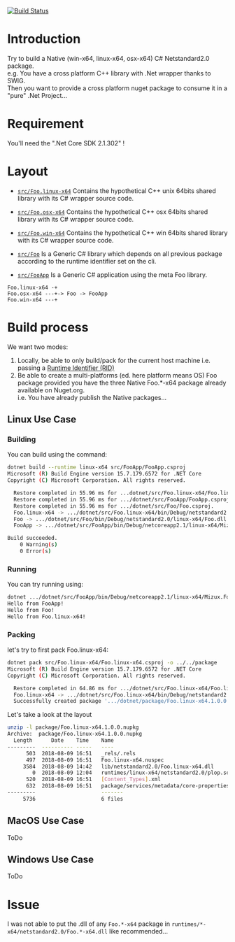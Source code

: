 [![Build
Status](https://travis-ci.org/mizux/dotnet.svg?branch=master)](https://travis-ci.org/mizux/dotnet)

# Introduction
Try to build a Native (win-x64, linux-x64, osx-x64) C# Netstandard2.0 package.  
e.g. You have a cross platform C++ library with .Net wrapper thanks to SWIG.  
Then you want to provide a cross platform nuget package to consume it in a "pure" .Net Project...

# Requirement
You'll need the ".Net Core SDK 2.1.302" !

# Layout

* [`src/Foo.linux-x64`](src/Foo.linux-x64) Contains the hypothetical C++ unix 64bits shared library with its C# wrapper source code.
* [`src/Foo.osx-x64`](src/Foo.osx-x64) Contains the hypothetical C++ osx 64bits shared library with its C# wrapper source code.
* [`src/Foo.win-x64`](src/Foo.win-x64) Contains the hypothetical C++ win 64bits shared library with its C# wrapper source code.

* [`src/Foo`](src/Foo) Is a Generic C# library which depends on all previous package according to the runtime identifier set on the cli.
* [`src/FooApp`](src/FooApp) Is a Generic C# application using the meta Foo library.

```
Foo.linux-x64 -+
Foo.osx-x64 ---+-> Foo -> FooApp
Foo.win-x64 ---+
```

# Build process
We want two modes:
1. Locally, be able to only build/pack for the current host machine i.e. passing a [Runtime Identifier (RID)](https://docs.microsoft.com/en-us/dotnet/core/rid-catalog)
2. Be able to create a multi-platforms (ed. here platform means OS) Foo package provided you have the three Native Foo.*-x64 package already available on Nuget.org.  
i.e. You have already publish the Native packages...

## Linux Use Case
### Building
You can build using the command:
```bash
dotnet build --runtime linux-x64 src/FooApp/FooApp.csproj
Microsoft (R) Build Engine version 15.7.179.6572 for .NET Core
Copyright (C) Microsoft Corporation. All rights reserved.

  Restore completed in 55.96 ms for ...dotnet/src/Foo.linux-x64/Foo.linux-x64.csproj.
  Restore completed in 55.96 ms for .../dotnet/src/FooApp/FooApp.csproj.
  Restore completed in 55.96 ms for .../dotnet/src/Foo/Foo.csproj.
  Foo.linux-x64 -> .../dotnet/src/Foo.linux-x64/bin/Debug/netstandard2.0/linux-x64/Foo.linux-x64.dll
  Foo -> .../dotnet/src/Foo/bin/Debug/netstandard2.0/linux-x64/Foo.dll
  FooApp -> .../dotnet/src/FooApp/bin/Debug/netcoreapp2.1/linux-x64/Mizux.FooApp.dll

Build succeeded.
    0 Warning(s)
    0 Error(s)
```

### Running
You can try running using:
```bash
dotnet .../dotnet/src/FooApp/bin/Debug/netcoreapp2.1/linux-x64/Mizux.FooApp.dll
Hello from FooApp!
Hello from Foo!
Hello from Foo.linux-x64!
```

### Packing
let's try to first pack Foo.linux-x64:
```bash
dotnet pack src/Foo.linux-x64/Foo.linux-x64.csproj -o ../../package
Microsoft (R) Build Engine version 15.7.179.6572 for .NET Core
Copyright (C) Microsoft Corporation. All rights reserved.

  Restore completed in 64.86 ms for .../dotnet/src/Foo.linux-x64/Foo.linux-x64.csproj.
  Foo.linux-x64 -> .../dotnet/src/Foo.linux-x64/bin/Debug/netstandard2.0/linux-x64/Foo.linux-x64.dll
  Successfully created package '.../dotnet/package/Foo.linux-x64.1.0.0.nupkg'.
```
Let's take a look at the layout
```bash
unzip -l package/Foo.linux-x64.1.0.0.nupkg
Archive:  package/Foo.linux-x64.1.0.0.nupkg
  Length      Date    Time    Name
---------  ---------- -----   ----
      503  2018-08-09 16:51   _rels/.rels
      497  2018-08-09 16:51   Foo.linux-x64.nuspec
     3584  2018-08-09 14:42   lib/netstandard2.0/Foo.linux-x64.dll
        0  2018-08-09 12:04   runtimes/linux-x64/netstandard2.0/plop.so
      520  2018-08-09 16:51   [Content_Types].xml
      632  2018-08-09 16:51   package/services/metadata/core-properties/3c4a144ec0f241cd9771e06f9a1479db.psmdcp
---------                     -------
     5736                     6 files
```

## MacOS Use Case
ToDo

## Windows Use Case
ToDo

# Issue
I was not able to put the .dll of any `Foo.*-x64` package in `runtimes/*-x64/netstandard2.0/Foo.*-x64.dll` like recommended...

